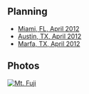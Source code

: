 ## Planning

* [Miami, FL, April 2012](https://github.com/dylanegan/travel/blob/master/USA/Florida/Miami-April-2012.md)
* [Austin, TX, April 2012](https://github.com/dylanegan/travel/blob/master/USA/Texas/Austin-April-2012.md)
* [Marfa, TX, April 2012](https://github.com/dylanegan/travel/blob/master/USA/Texas/Marfa-April-2012.md)

## Photos

[![Mt. Fuji](http://farm3.staticflickr.com/2564/3764089529_73fa703e79_n.jpg)](http://www.flickr.com/photos/dylane/3764089529/)
